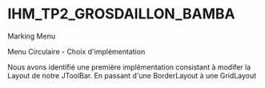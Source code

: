 # IHM_TP2_GROSDAILLON_BAMBA
Marking Menu

Menu Circulaire - Choix d'implémentation

Nous avons identifié une première implémentation consistant à modifer la Layout de notre JToolBar.
En passant d'une BorderLayout à une GridLayout 
